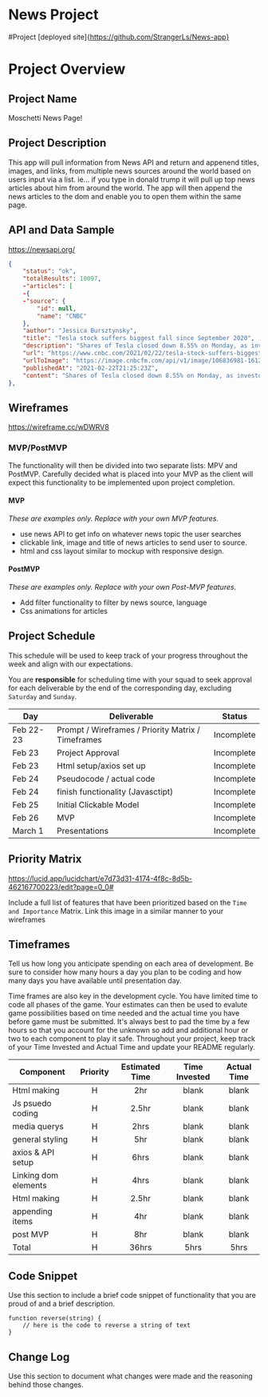 # News Project

#Project
[deployed site]{https://github.com/StrangerLs/News-app}

# Project Overview

## Project Name

Moschetti News Page!

## Project Description


This app will pull information from News API and return and appenend titles, images, and links, from multiple news sources around the world based on users input via a list. ie... if you type in donald trump it will pull up top news articles about him from around the world. The app will then append the news articles to the dom and enable you to open them within the same page. 

## API and Data Sample 

https://newsapi.org/


```json
{
	"status": "ok",
	"totalResults": 10097,
	-"articles": [
	-{
	-"source": {
		"id": null,
		"name": "CNBC"
	},
	"author": "Jessica Bursztynsky",
	"title": "Tesla stock suffers biggest fall since September 2020",
	"description": "Shares of Tesla closed down 8.55% on Monday, as investors betting on a pandemic comeback rotated out Big Tech and piled into cyclical stocks.",
	"url": "https://www.cnbc.com/2021/02/22/tesla-stock-suffers-biggest-fall-since-september-2020.html",
	"urlToImage": "https://image.cnbcfm.com/api/v1/image/106836981-1612792405141-gettyimages-1192506052-xxjpbee007346_20200107_pepfn0a001.jpg?v=1612792421",
	"publishedAt": "2021-02-22T21:25:23Z",
	"content": "Shares of Tesla closed down 8.55% on Monday, as investors betting on a pandemic comeback rotated out Big Tech and piled into cyclical stocks.\r\nIt's Tesla's biggest drop since Sept. 23, 2020, when it … [+934 chars]"
},
```

## Wireframes
https://wireframe.cc/wDWRV8

### MVP/PostMVP

The functionality will then be divided into two separate lists: MPV and PostMVP.  Carefully decided what is placed into your MVP as the client will expect this functionality to be implemented upon project completion.  

#### MVP 
*These are examples only. Replace with your own MVP features.*

- use news API to get info on whatever news topic the user searches
- clickable link, image and title of news articles to send user to source. 
- html and css layout similar to mockup with responsive design.


#### PostMVP  
*These are examples only. Replace with your own Post-MVP features.*

- Add filter functionality to filter by news source, language
- Css animations for articles

## Project Schedule

This schedule will be used to keep track of your progress throughout the week and align with our expectations.  

You are **responsible** for scheduling time with your squad to seek approval for each deliverable by the end of the corresponding day, excluding `Saturday` and `Sunday`.

|  Day | Deliverable | Status
|---|---| ---|
|Feb 22-23| Prompt / Wireframes / Priority Matrix / Timeframes | Incomplete
|Feb 23| Project Approval | Incomplete
|Feb 23| Html setup/axios set up | Incomplete
|Feb 24| Pseudocode / actual code | Incomplete
|Feb 24| finish functionality (Javasctipt) | Incomplete
|Feb 25| Initial Clickable Model  | Incomplete
|Feb 26| MVP | Incomplete
|March 1| Presentations | Incomplete

## Priority Matrix

https://lucid.app/lucidchart/e7d73d31-4174-4f8c-8d5b-462167700223/edit?page=0_0#

Include a full list of features that have been prioritized based on the `Time and Importance` Matrix.  Link this image in a similar manner to your wireframes

## Timeframes

Tell us how long you anticipate spending on each area of development. Be sure to consider how many hours a day you plan to be coding and how many days you have available until presentation day.

Time frames are also key in the development cycle.  You have limited time to code all phases of the game.  Your estimates can then be used to evalute game possibilities based on time needed and the actual time you have before game must be submitted. It's always best to pad the time by a few hours so that you account for the unknown so add and additional hour or two to each component to play it safe. Throughout your project, keep track of your Time Invested and Actual Time and update your README regularly.

| Component | Priority | Estimated Time | Time Invested | Actual Time |
| --- | :---: |  :---: | :---: | :---: |
| Html making | H | 2hr | blank | blank |
| Js psuedo coding | H | 2.5hr | blank | blank |
| media querys | H | 2hrs | blank | blank |
| general styling | H | 5hr | blank | blank |
| axios & API setup | H | 6hrs | blank | blank |
| Linking dom elements | H | 4hrs | blank | blank |
| Html making | H | 2.5hr | blank | blank |
| appending items | H | 4hr | blank | blank |
| post MVP | H | 8hr | blank | blank |
| Total | H | 36hrs| 5hrs | 5hrs |

## Code Snippet

Use this section to include a brief code snippet of functionality that you are proud of and a brief description.  

```
function reverse(string) {
	// here is the code to reverse a string of text
}
```

## Change Log
 Use this section to document what changes were made and the reasoning behind those changes.  
